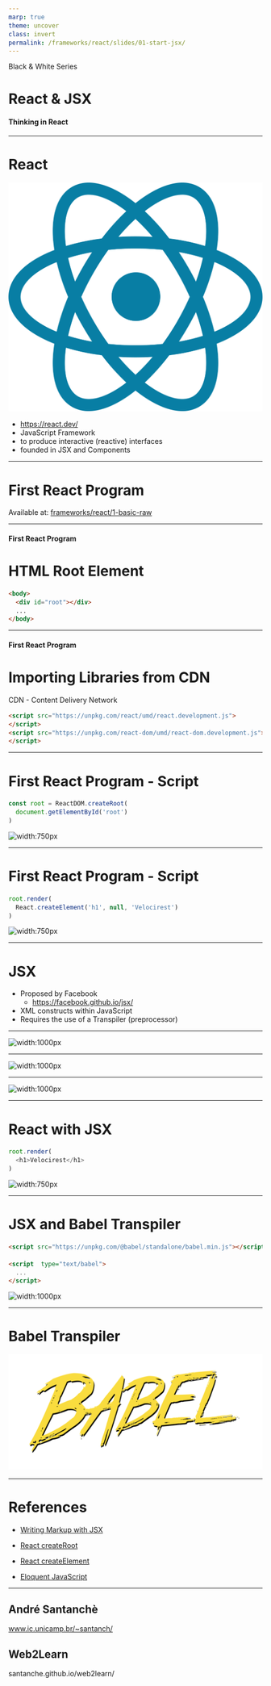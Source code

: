 ```yaml
---
marp: true
theme: uncover
class: invert
permalink: /frameworks/react/slides/01-start-jsx/
---
```


Black & White Series

# React & JSX

#### Thinking in React

---

<!-- class: lead -->

# React

![width:150px](../../../../frameworks/react/slides/images/react-logo.svg)

* https://react.dev/
* JavaScript Framework
* to produce interactive (reactive) interfaces
* founded in JSX and Components

---

# First React Program

Available at: [frameworks/react/1-basic-raw](https://github.com/santanche/web2learn/tree/master/frameworks/react/1-basic-raw)

---

#### First React Program
# HTML Root Element

~~~html
<body>
  <div id="root"></div>
  ...
</body>
~~~

---

#### First React Program
# Importing Libraries from CDN

CDN - Content Delivery Network

~~~html
<script src="https://unpkg.com/react/umd/react.development.js">
</script>
<script src="https://unpkg.com/react-dom/umd/react-dom.development.js">
</script>
~~~

---

# First React Program - Script

~~~js
const root = ReactDOM.createRoot(
  document.getElementById('root')
)
~~~

![width:750px](../../../../frameworks/react/slides/images/root.svg)

---

# First React Program - Script

~~~js
root.render(
  React.createElement('h1', null, 'Velocirest')
)
~~~

![width:750px](../../../../frameworks/react/slides/images/render.svg)

---

# JSX

* Proposed by Facebook
  * https://facebook.github.io/jsx/
* XML constructs within JavaScript
* Requires the use of a Transpiler (preprocessor)

---

![width:1000px](../../../../frameworks/react/slides/images/page-code-1.svg)

---

![width:1000px](../../../../frameworks/react/slides/images/page-code-2.svg)

---


![width:1000px](../../../../frameworks/react/slides/images/page-code-3.svg)

---

# React with JSX

~~~js
root.render(
  <h1>Velocirest</h1>
)
~~~

![width:750px](../../../../frameworks/react/slides/images/render-jsx.svg)

---

# JSX and Babel Transpiler

~~~html
<script src="https://unpkg.com/@babel/standalone/babel.min.js"></script>

<script  type="text/babel">
  ...
</script>
~~~

![width:1000px](../../../../frameworks/react/slides/images/render-transpiler.svg)

---

# Babel Transpiler

![width:750px](../../../../frameworks/react/slides/images/babel.svg)

---

# References

* [Writing Markup with JSX](https://react.dev/learn/writing-markup-with-jsx)

* [React createRoot](https://react.dev/reference/react-dom/client/createRoot)

* [React createElement](https://react.dev/reference/react/createElement)

* [Eloquent JavaScript](https://eloquentjavascript.net/)

---

<!-- class: invert -->

## André Santanchè

www.ic.unicamp.br/~santanch/

## Web2Learn

santanche.github.io/web2learn/